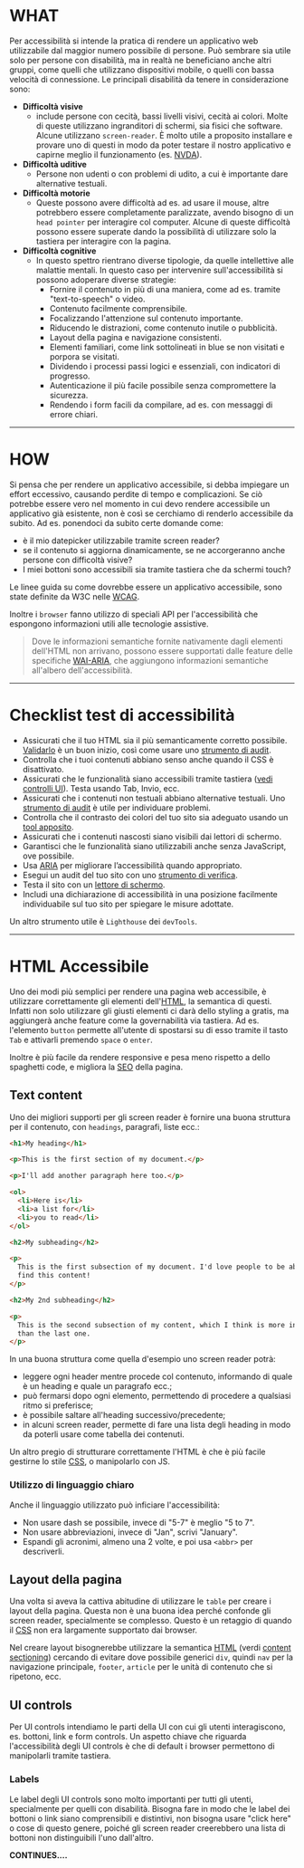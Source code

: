 # WHAT

Per accessibilità si intende la pratica di rendere un applicativo web utilizzabile dal maggior numero possibile di persone. Può sembrare sia utile solo per persone con disabilità, ma in realtà ne beneficiano anche altri gruppi, come quelli che utilizzano dispositivi mobile, o quelli con bassa velocità di connessione.
Le principali disabilità da tenere in considerazione sono:

- **Difficoltà visive**
	- include persone con cecità, bassi livelli visivi, cecità ai colori. Molte di queste utilizzano ingranditori di schermi, sia fisici che software. Alcune utilizzano `screen-reader`. È molto utile a proposito installare e provare uno di questi in modo da poter testare il nostro applicativo e capirne meglio il funzionamento (es. [NVDA](https://www.nvaccess.org/)).
- **Difficoltà uditive**
	- Persone non udenti o con problemi di udito, a cui è importante dare alternative testuali.
- **Difficoltà motorie**
	- Queste possono avere difficoltà ad es. ad usare il mouse, altre potrebbero essere completamente paralizzate, avendo bisogno di un `head pointer` per interagire col computer. Alcune di queste difficoltà possono essere superate dando la possibilità di utilizzare solo la tastiera per interagire con la pagina.
- **Difficoltà cognitive**
	- In questo spettro rientrano diverse tipologie, da quelle intellettive alle malattie mentali. In questo caso per intervenire sull'accessibilità si possono adoperare diverse strategie:
		- Fornire il contenuto in più di una maniera, come ad es. tramite "text-to-speech" o video.
		- Contenuto facilmente comprensibile.
		- Focalizzando l'attenzione sul contenuto importante.
		- Riducendo le distrazioni, come contenuto inutile o pubblicità.
		- Layout della pagina e navigazione consistenti.
		- Elementi familiari, come link sottolineati in blue se non visitati e porpora se visitati.
		- Dividendo i processi passi logici e essenziali, con indicatori di progresso.
		- Autenticazione il più facile possibile senza compromettere la sicurezza.
		- Rendendo i form facili da compilare, ad es. con messaggi di errore chiari.

---

# HOW

Si pensa che per rendere un applicativo accessibile, si debba impiegare un effort eccessivo, causando perdite di tempo e complicazioni.
Se ciò potrebbe essere vero nel momento in cui devo rendere accessibile un applicativo già esistente, non è così se cerchiamo di renderlo accessibile da subito.
Ad es. ponendoci da subito certe domande come:

- è il mio datepicker utilizzabile tramite screen reader?
- se il contenuto si aggiorna dinamicamente, se ne accorgeranno anche persone con difficoltà visive?
- I miei bottoni sono accessibili sia tramite tastiera che da schermi touch?

Le linee guida su come dovrebbe essere un applicativo accessibile, sono state definite da W3C nelle [WCAG](https://www.w3.org/WAI/standards-guidelines/wcag/).

Inoltre i `browser` fanno utilizzo di speciali API per l'accessibilità che espongono informazioni utili alle tecnologie assistive.

>Dove le informazioni semantiche fornite nativamente dagli elementi dell'HTML non arrivano, possono essere supportati dalle feature delle specifiche [WAI-ARIA](https://www.w3.org/TR/wai-aria/), che aggiungono informazioni semantiche all'albero dell'accessibilità.

---

# Checklist test di accessibilità

- Assicurati che il tuo HTML sia il più semanticamente corretto possibile. [Validarlo](https://validator.w3.org/) è un buon inizio, così come usare uno [strumento di audit](https://wave.webaim.org/).
- Controlla che i tuoi contenuti abbiano senso anche quando il CSS è disattivato.
- Assicurati che le funzionalità siano accessibili tramite tastiera ([vedi controlli UI](https://www.w3.org/TR/WCAG21/#keyboard-accessible)). Testa usando Tab, Invio, ecc.
- Assicurati che i contenuti non testuali abbiano alternative testuali. Uno [strumento di audit](https://wave.webaim.org/) è utile per individuare problemi.
- Controlla che il contrasto dei colori del tuo sito sia adeguato usando un [tool apposito](https://webaim.org/resources/contrastchecker/).
- Assicurati che i contenuti nascosti siano visibili dai lettori di schermo.
- Garantisci che le funzionalità siano utilizzabili anche senza JavaScript, ove possibile.
- Usa [ARIA](https://developer.mozilla.org/en-US/docs/Web/Accessibility/ARIA) per migliorare l’accessibilità quando appropriato.
- Esegui un audit del tuo sito con uno [strumento di verifica](https://wave.webaim.org/).
- Testa il sito con un [lettore di schermo](https://www.nvaccess.org/download/).
- Includi una dichiarazione di accessibilità in una posizione facilmente individuabile sul tuo sito per spiegare le misure adottate.

Un altro strumento utile è `Lighthouse` dei `devTools`.

---

# HTML Accessibile

Uno dei modi più semplici per rendere una pagina web accessibile, è utilizzare correttamente gli elementi dell'[HTML](HTML.md), la semantica di questi.
Infatti non solo utilizzare gli giusti elementi ci darà dello styling a gratis, ma aggiungerà anche feature come la governabilità via tastiera. Ad es. l'elemento `button` permette all'utente di spostarsi su di esso tramite il tasto `Tab` e attivarli premendo `space` o `enter`.

Inoltre è più facile da rendere responsive e pesa meno rispetto a dello spaghetti code, e migliora la [SEO](SEO) della pagina.

## Text content

Uno dei migliori supporti per gli screen reader è fornire una buona struttura per il contenuto, con `headings`, paragrafi, liste ecc.:

```html
<h1>My heading</h1>

<p>This is the first section of my document.</p>

<p>I'll add another paragraph here too.</p>

<ol>
  <li>Here is</li>
  <li>a list for</li>
  <li>you to read</li>
</ol>

<h2>My subheading</h2>

<p>
  This is the first subsection of my document. I'd love people to be able to
  find this content!
</p>

<h2>My 2nd subheading</h2>

<p>
  This is the second subsection of my content, which I think is more interesting
  than the last one.
</p>
```

In una buona struttura come quella d'esempio uno screen reader potrà:

- leggere ogni header mentre procede col contenuto, informando di quale è un heading e quale un paragrafo ecc.;
- può fermarsi dopo ogni elemento, permettendo di procedere a qualsiasi ritmo si preferisce;
- è possibile saltare all'heading successivo/precedente;
- in alcuni screen reader, permette di fare una lista degli heading in modo da poterli usare come tabella dei contenuti.

Un altro pregio di strutturare correttamente l'HTML è che è più facile gestirne lo stile [CSS](CSS), o manipolarlo con JS.

### Utilizzo di linguaggio chiaro

Anche il linguaggio utilizzato può inficiare l'accessibilità:

- Non usare dash se possibile, invece di "5-7" è meglio "5 to 7".
- Non usare abbreviazioni, invece di "Jan", scrivi "January".
- Espandi gli acronimi, almeno una 2 volte, e poi usa `<abbr>` per descriverli.

## Layout della pagina

Una volta si aveva la cattiva abitudine di utilizzare le `table` per creare i layout della pagina. Questa non è una buona idea perché confonde gli screen reader, specialmente se complesso.
Questo è un retaggio di quando il [CSS](CSS) non era largamente supportato dai browser.

Nel creare layout bisognerebbe utilizzare la semantica [HTML](HTML.md) (verdi [content sectioning](https://developer.mozilla.org/en-US/docs/Web/HTML/Element#content_sectioning)) cercando di evitare dove possibile generici `div`, quindi `nav` per la navigazione principale, `footer`, `article` per le unità di contenuto che si ripetono, ecc.

## UI controls

Per UI controls intendiamo le parti della UI con cui gli utenti interagiscono, es. bottoni, link e form controls.
Un aspetto chiave che riguarda l'accessibilità degli UI controls è che di default i browser permettono di manipolarli tramite tastiera.

### Labels

Le label degli UI controls sono molto importanti per tutti gli utenti, specialmente per quelli con disabilità.
Bisogna fare in modo che le label dei bottoni o link siano comprensibili e distintivi, non bisogna usare "click here" o cose di questo genere, poiché gli screen reader creerebbero una lista di bottoni non distinguibili l'uno dall'altro.



**CONTINUES....**
